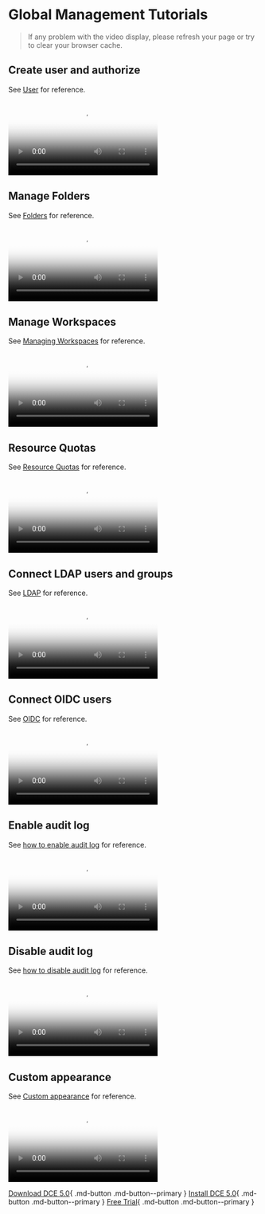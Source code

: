 # Global Management Tutorials

> If any problem with the video display, please refresh your page or try to clear your browser cache.

## Create user and authorize

See [User](../ghippo/user-guide/access-control/user.md) for reference.

<div class="responsive-video-container">
<video controls src="https://harbor-test2.cn-sh2.ufileos.com/docs/videos/create-user.mp4" preload="metadata" poster="images/ghippo-user.png"></video>
</div>

## Manage Folders

See [Folders](../ghippo/user-guide/workspace/folders.md) for reference.

<div class="responsive-video-container">
<video controls src="https://harbor-test2.cn-sh2.ufileos.com/docs/videos/manage-folder.mp4" preload="metadata" poster="images/ghippo-folder.png"></video>
</div>

## Manage Workspaces

See [Managing Workspaces](../ghippo/user-guide/workspace/workspace.md) for reference.

<div class="responsive-video-container">
<video controls src="https://harbor-test2.cn-sh2.ufileos.com/docs/videos/workspace.mp4" preload="metadata" poster="images/ghippo-workspace.png"></video>
</div>

## Resource Quotas

See [Resource Quotas](../ghippo/user-guide/workspace/quota.md) for reference.

<div class="responsive-video-container">
<video controls src="https://harbor-test2.cn-sh2.ufileos.com/docs/videos/resourcequota.mp4" preload="metadata" poster="images/ghippo-resources.png"></video>
</div>

## Connect LDAP users and groups

See [LDAP](../ghippo/user-guide/access-control/ldap.md) for reference.

<div class="responsive-video-container">
<video controls src="https://harbor-test2.cn-sh2.ufileos.com/docs/videos/ldap.mp4" preload="metadata" poster="images/ghippo-ldap"></video>
</div>

## Connect OIDC users

See [OIDC](../ghippo/user-guide/access-control/oidc.md) for reference.

<div class="responsive-video-container">
<video controls src="https://harbor-test2.cn-sh2.ufileos.com/docs/videos/oidc.mp4" preload="metadata" poster="images/ghippo-oidc.png"></video>
</div>

## Enable audit log

See [how to enable audit log](../ghippo/user-guide/audit/open-audit.md) for reference.

<div class="responsive-video-container">
<video controls src="https://harbor-test2.cn-sh2.ufileos.com/docs/videos/audit-on.mp4" preload="metadata" poster="images/ghippo-audit.png"></video>
</div>

## Disable audit log

See [how to disable audit log](../ghippo/user-guide/audit/open-audit.md#_4) for reference.

<div class="responsive-video-container">
<video controls src="https://harbor-test2.cn-sh2.ufileos.com/docs/videos/audit-off.mp4" preload="metadata" poster="images/ghippo-auditoff.png"></video>
</div>

## Custom appearance

See [Custom appearance](../ghippo/user-guide/platform-setting/appearance.md) for reference.

<div class="responsive-video-container">
<video controls src="https://harbor-test2.cn-sh2.ufileos.com/docs/videos/appearance.mp4" preload="metadata" poster="images/ghippo-appearance.png"></video>
</div>

[Download DCE 5.0](../download/index.md){ .md-button .md-button--primary }
[Install DCE 5.0](../install/index.md){ .md-button .md-button--primary }
[Free Trial](../dce/license0.md){ .md-button .md-button--primary }

